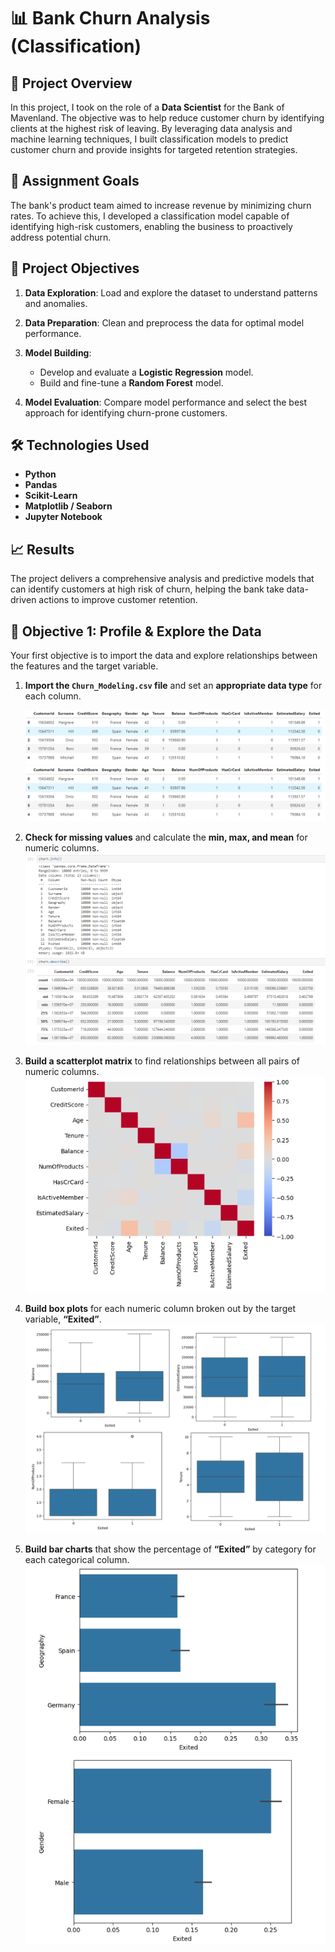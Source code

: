 # 📊 **Bank Churn Analysis (Classification)**

## 📝 **Project Overview**  
In this project, I took on the role of a **Data Scientist** for the Bank of Mavenland. The objective was to help reduce customer churn by identifying clients at the highest risk of leaving. By leveraging data analysis and machine learning techniques, I built classification models to predict customer churn and provide insights for targeted retention strategies.

## 🎯 **Assignment Goals**  
The bank's product team aimed to increase revenue by minimizing churn rates. To achieve this, I developed a classification model capable of identifying high-risk customers, enabling the business to proactively address potential churn.

## 🚀 **Project Objectives**  

1. **Data Exploration**: Load and explore the dataset to understand patterns and anomalies.  

2. **Data Preparation**: Clean and preprocess the data for optimal model performance.  

3. **Model Building**:  
    - Develop and evaluate a **Logistic Regression** model.  
    - Build and fine-tune a **Random Forest** model.  

4. **Model Evaluation**: Compare model performance and select the best approach for identifying churn-prone customers.

## 🛠️ **Technologies Used**  

- **Python**  
- **Pandas**  
- **Scikit-Learn**  
- **Matplotlib / Seaborn**  
- **Jupyter Notebook**

## 📈 **Results**  
The project delivers a comprehensive analysis and predictive models that can identify customers at high risk of churn, helping the bank take data-driven actions to improve customer retention.


## 🚀 **Objective 1: Profile & Explore the Data**

Your first objective is to import the data and explore relationships between the features and the target variable.

1. **Import the `Churn_Modeling.csv` file** and set an **appropriate data type** for each column.  
 
   ![Sample Dataset](screenshots/sample_dataset.png)
     <img src="screenshots/sample_dataset.png" alt="sample_dataset" width="600">


3. **Check for missing values** and calculate the **min, max, and mean** for numeric columns.  
   ![Missing Values](screenshots/data_quality_check.png)

4. **Build a scatterplot matrix** to find relationships between all pairs of numeric columns.  
   ![Scatterplot Matrix](screenshots/scatterplot_matrix.png)

5. **Build box plots** for each numeric column broken out by the target variable, **“Exited”**.  
   ![Box Plots](screenshots/box_plots.png)

6. **Build bar charts** that show the percentage of **“Exited”** by category for each categorical column.  
   ![Bar Charts](screenshots/bar_plot.png)


